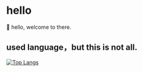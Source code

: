 # hello

👋 hello, welcome to there.

## used language，but this is not all.

[![Top Langs](https://github-readme-stats.vercel.app/api/top-langs/?username=LeoBenChoi&layout=donut)](https://github.com/anuraghazra/github-readme-stats)
